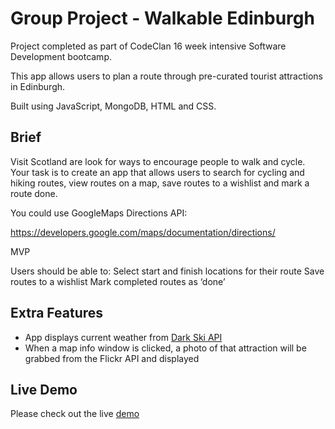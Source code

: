 # Group Project - Walkable Edinburgh

Project completed as part of CodeClan 16 week intensive Software Development bootcamp.

This app allows users to plan a route through pre-curated tourist attractions in Edinburgh.

Built using JavaScript, MongoDB, HTML and CSS.

## Brief

Visit Scotland are look for ways to encourage people to walk and cycle. Your task is to create an app that allows users to search for cycling and hiking routes, view routes on a map, save routes to a wishlist and mark a route done.

You could use GoogleMaps Directions API:

https://developers.google.com/maps/documentation/directions/

MVP

Users should be able to:
Select start and finish locations for their route
Save routes to a wishlist
Mark completed routes as ‘done’

## Extra Features
* App displays current weather from [Dark Ski API](https://darksky.net/dev)
* When a map info window is clicked, a photo of that attraction will be grabbed from the Flickr API and displayed


## Live Demo

Please check out the live [demo](https://walkable-edinburgh.herokuapp.com/)
